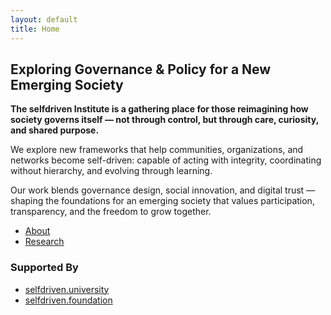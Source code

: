 ```yaml
---
layout: default
title: Home
---
```


## Exploring Governance & Policy for a New Emerging Society

**The selfdriven Institute is a gathering place for those reimagining how society governs itself — not through control, but through care, curiosity, and shared purpose.**

We explore new frameworks that help communities, organizations, and networks become self-driven: capable of acting with integrity, coordinating without hierarchy, and evolving through learning.

Our work blends governance design, social innovation, and digital trust — shaping the foundations for an emerging society that values participation, transparency, and the freedom to grow together.

- [About](/about/)
- [Research](/research/)

### Supported By
- [selfdriven.university](https://selfdriven.university)
- [selfdriven.foundation](https://selfdriven.foundation)

